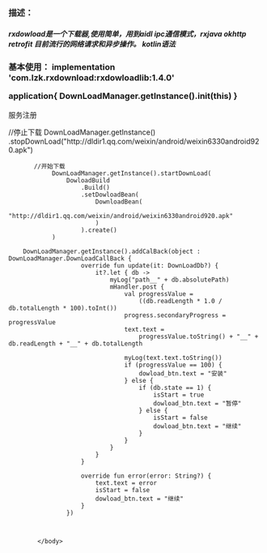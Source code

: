 

<h3>
描述：
</h3>
<h5>
rxdowload是一个下载器,使用简单，用到aidl ipc通信模式，rxjava okhttp retrofit 目前流行的网络请求和异步操作。
kotlin语法
</h5>
<h3>
基本使用：
implementation 'com.lzk.rxdownload:rxdowloadlib:1.4.0'


application{
DownLoadManager.getInstance().init(this)
}
</h3>
<p>服务注册</p>
<body>
<service
            android:name="com.lzk.rxdowloadlib.service.RxDowloadService"
            android:process=":remote" />
            </body>
<body>
<body>
          //停止下载
                DownLoadManager.getInstance()
                    .stopDownLoad("http://dldir1.qq.com/weixin/android/weixin6330android920.apk")

           //开始下载
                DownLoadManager.getInstance().startDownLoad(
                    DowloadBuild
                        .Build()
                        .setDowloadBean(
                            DownloadBean(
                                "http://dldir1.qq.com/weixin/android/weixin6330android920.apk"
                            )
                        ).create()
                )
</body>


        DownLoadManager.getInstance().addCalBack(object : DownLoadManager.DownLoadCallBack {
                        override fun update(it: DownLoadDb?) {
                            it?.let { db ->
                                myLog("path__" + db.absolutePath)
                                mHandler.post {
                                    val progressValue =
                                        ((db.readLength * 1.0 / db.totalLength * 100).toInt())
                                    progress.secondaryProgress = progressValue
                                    text.text =
                                        progressValue.toString() + "__" + db.readLength + "__" + db.totalLength

                                    myLog(text.text.toString())
                                    if (progressValue == 100) {
                                        dowload_btn.text = "安装"
                                    } else {
                                        if (db.state == 1) {
                                            isStart = true
                                            dowload_btn.text = "暂停"
                                        } else {
                                            isStart = false
                                            dowload_btn.text = "继续"
                                        }
                                    }
                                }
                            }
                        }

                        override fun error(error: String?) {
                            text.text = error
                            isStart = false
                            dowload_btn.text = "继续"
                        }
                    })



            </body>




